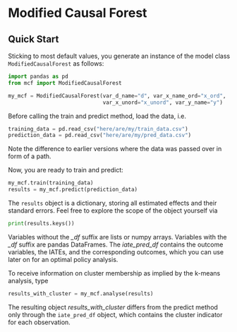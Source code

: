 # Modified Causal Forest

## Quick Start

Sticking to most default values, you generate an instance of the model class `ModifiedCausalForest` as follows:

```python
import pandas as pd
from mcf import ModifiedCausalForest

my_mcf = ModifiedCausalForest(var_d_name="d", var_x_name_ord="x_ord",
                              var_x_unord="x_unord", var_y_name="y")
```
Before calling the train and predict method, load the data, i.e.

```python
training_data = pd.read_csv("here/are/my/train_data.csv")
prediction_data = pd.read_csv("here/are/my/pred_data.csv")
```
Note the difference to earlier versions where the data was passed over in form of a path.

Now, you are ready to train and predict:

```python
my_mcf.train(training_data)
results = my_mcf.predict(prediction_data)
```

The ``results`` object is a dictionary, storing all estimated effects and their standard errors. Feel free to explore the scope of the object yourself via

```python
print(results.keys())
```
Variables without the *_df* suffix are lists or numpy arrays. Variables with the *_df* suffix are pandas DataFrames. The *iate_pred_df* contains the outcome variables, the IATEs, and the corresponding outcomes, which you can use later on for an optimal policy analysis.

To receive information on cluster membership as implied by the k-means analysis, type

```python
results_with_cluster = my_mcf.analyse(results)
```

The resulting object *results_with_cluster* differs from the predict method only through the ``iate_pred_df`` object, which contains the cluster indicator for each observation.
